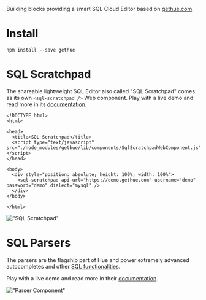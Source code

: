 Building blocks providing a smart SQL Cloud Editor based on [gethue.com](https://gethue.com).

# Install

    npm install --save gethue

# SQL Scratchpad

The shareable lightweight SQL Editor also called "SQL Scratchpad" comes as its own `<sql-scratchpad />` Web component. Play with a live demo and read more in its [documentation](https://docs.gethue.com/developer/components/scratchpad/).

    <!DOCTYPE html>
    <html>

    <head>
      <title>SQL Scratchpad</title>
      <script type="text/javascript" src="./node_modules/gethue/lib/components/SqlScratchpadWebComponent.js"></script>
    </head>

    <body>
      <div style="position: absolute; height: 100%; width: 100%">
        <sql-scratchpad api-url="https://demo.gethue.com" username="demo" password="demo" dialect="mysql" />
      </div>
    </body>

    </html>

!["SQL Scratchpad"](https://cdn.gethue.com/uploads/2021/05/sql-scratchpad-v0.5.png)

# SQL Parsers

The parsers are the flagship part of Hue and power extremely advanced autocompletes and other [SQL functionalities](https://docs.gethue.com/user/querying/#autocomplete).

Play with a live demo and read more in their [documentation](https://docs.gethue.com/developer/components/parsers/).

!["Parser Component"](https://cdn.gethue.com/uploads/2020/07/parser_component.png)
